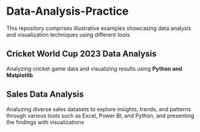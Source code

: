 # Data-Analysis-Practice
This repository comprises illustrative examples showcasing data analysis and visualization techniques using different tools

## Cricket World Cup 2023 Data Analysis
Analyzing cricket game data and visualizing results using **Python and Matplotlib**

## Sales Data Analysis
Analyzing diverse sales datasets to explore insights, trends, and patterns through various tools such as Excel, Power BI, and Python, and presenting the findings with visualizations
